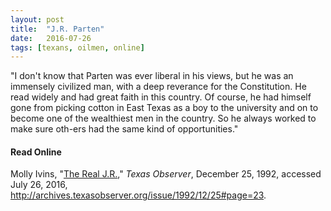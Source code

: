 ```yaml
---
layout: post
title:  "J.R. Parten"
date:   2016-07-26
tags: [texans, oilmen, online]
---
```


"I don't know that Parten was ever liberal in his views, but he was an immensely civilized man, with a deep reverance for the Constitution. He read widely and had great faith in this country. Of course, he had himself gone from picking cotton in East Texas as a boy to the university and on to become one of the wealthiest men in the country. So he always worked to make sure oth-ers had the same kind of opportunities."

#### Read Online
Molly Ivins, "[The Real J.R.](http://archives.texasobserver.org/issue/1992/12/25#page=23 "Molly Ivins's obituary in the Texas Observer for J.R. Parten")," *Texas Observer*, December 25, 1992, accessed July 26, 2016, http://archives.texasobserver.org/issue/1992/12/25#page=23.
